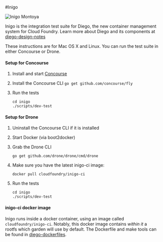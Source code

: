 #Inigo

![Inigo Montoya](http://i.imgur.com/QIVPl2n.png)

Inigo is the integration test suite for Diego, the new container management system for Cloud Foundry.  Learn more about Diego and its components at [diego-design-notes](https://github.com/cloudfoundry-incubator/diego-design-notes)

These instructions are for Mac OS X and Linux. You can run the test suite in either Concourse or Drone.

#### Setup for Concourse

1. Install and start [Concourse](https://github.com/concourse/concourse)

1. Install the Concourse CLI `go get github.com/concourse/fly`

1. Run the tests

    ```
    cd inigo
    ./scripts/dev-test
    ```

#### Setup for Drone

1. Uninstall the Concourse CLI if it is installed

1. Start Docker (via boot2docker)

1. Grab the Drone CLI

    ```
    go get github.com/drone/drone/cmd/drone
    ```

1. Make sure you have the latest inigo-ci image:

    ```
    docker pull cloudfoundry/inigo-ci
    ```

1. Run the tests

    ```
    cd inigo
    ./scripts/dev-test
    ```

#### inigo-ci docker image

Inigo runs inside a docker container, using an image called `cloudfoundry/inigo-ci`. Notably, this docker image contains *within it* a rootfs which garden will use by default. The Dockerfile and make tools can be found in [diego-dockerfiles](https://github.com/cloudfoundry-incubator/diego-dockerfiles).
